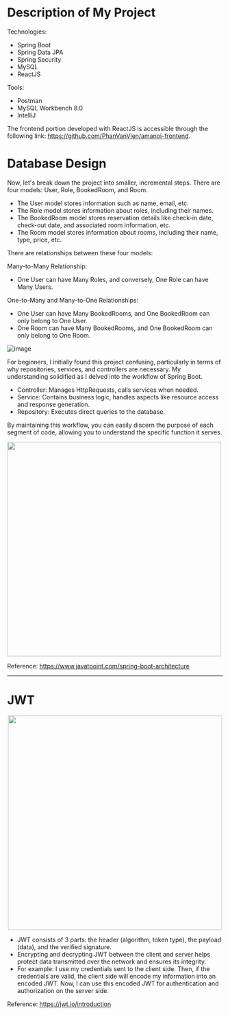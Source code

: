 <h1>Description of My Project</h1>
Technologies:

- Spring Boot
- Spring Data JPA
- Spring Security
- MySQL
- ReactJS

Tools:

- Postman
- MySQL Workbench 8.0
- IntelliJ

The frontend portion developed with ReactJS is accessible through the following link: https://github.com/PhanVanVien/amanoi-frontend.
<h1>Database Design</h1>
Now, let's break down the project into smaller, incremental steps. There are four models: User, Role, BookedRoom, and Room.

- The User model stores information such as name, email, etc.
- The Role model stores information about roles, including their names.
- The BookedRoom model stores reservation details like check-in date, check-out date, and associated room information, etc.
- The Room model stores information about rooms, including their name, type, price, etc.

There are relationships between these four models:

Many-to-Many Relationship:

- One User can have Many Roles, and conversely, One Role can have Many Users.

One-to-Many and Many-to-One Relationships:

- One User can have Many BookedRooms, and One BookedRoom can only belong to One User.
- One Room can have Many BookedRooms, and One BookedRoom can only belong to One Room.

![image](https://github.com/PhanVanVien/amanoi-backend/assets/84467489/8bbcc24a-bc72-4eff-b761-94fd469a2206)

For beginners, I initially found this project confusing, particularly in terms of why repositories, services, and controllers are necessary. 
My understanding solidified as I delved into the workflow of Spring Boot.

- Controller: Manages HttpRequests, calls services when needed.
- Service: Contains business logic, handles aspects like resource access and response generation.
- Repository: Executes direct queries to the database.

By maintaining this workflow, you can easily discern the purpose of each segment of code, allowing you to understand the specific function it serves.

<p>
<img src="https://github.com/PhanVanVien/amanoi-backend/assets/84467489/638575c5-0871-4b27-943f-ac3f1135c796" width="500"> </img>
</p>

Reference: https://www.javatpoint.com/spring-boot-architecture
<hr/>
<h1>JWT</h1>
<p align="center">
  <img align="center" src="https://github.com/PhanVanVien/amanoi-backend/assets/84467489/05636df4-a380-48f4-87af-f549d28afa76" width="500"> </img>
</p>

- JWT consists of 3 parts: the header (algorithm, token type), the payload (data), and the verified signature.
- Encrypting and decrypting JWT between the client and server helps protect data transmitted over the network and ensures its integrity.
- For example: I use my credentials sent to the client side. Then, if the credentials are valid, the client side will encode my information into an encoded JWT. Now, I can use this encoded JWT for authentication and authorization on the server side.

Reference: https://jwt.io/introduction
